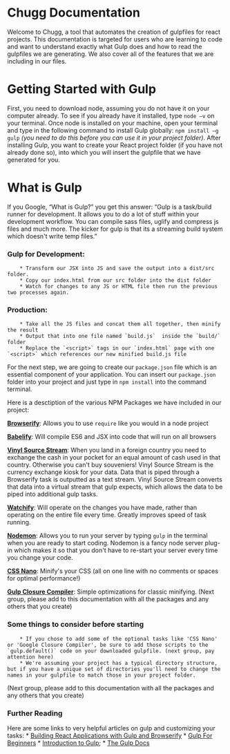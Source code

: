 # Chugg Documentation

Welcome to Chugg, a tool that automates the creation of gulpfiles for react projects. This documentation is targeted for users who are learning to code and want to understand exactly what Gulp does and how to read the gulpfiles we are generating. We also cover all of the features that we are including in our files.

# Getting Started with Gulp

First, you need to download node, assuming you do not have it on your computer already. To see if you already have it installed, type `node –v` on your terminal. Once node is installed on your machine, open your terminal and type in the following command to install Gulp globally: `npm install –g gulp` *(you need to do this before you can use it in your project folder)*.
After installing Gulp, you want to create your React project folder (if you have not already done so), into which you will insert the gulpfile that we have generated for you.

# What is Gulp

If you Google, “What is Gulp?” you get this answer: “Gulp is a task/build runner for development. It allows you to do a lot of stuff within your development workflow. You can compile sass files, uglify and compress js files and much more. The kicker for gulp is that its a streaming build system which doesn't write temp files.”

### Gulp for Development:
		* Transform our JSX into JS and save the output into a dist/src folder.
		* Copy our index.html from our src folder into the dist folder
		* Watch for changes to any JS or HTML file then run the previous two processes again.

### Production:
		* Take all the JS files and concat them all together, then minify the result
		* Output that into one file named `build.js`  inside the `build/` folder
		* Replace the `<script>` tags in our `index.html` page with one `<script>` which references our new minified build.js file
For the next step, we are going to create our `package.json` file which is an essential component of your application. You can insert our `package.json` folder into your project and just type in `npm install` into the command terminal.

Here is a desctiption of the various NPM Packages we have included in our project:

[__Browserify__](https://www.npmjs.com/package/browserify "Browserify"):
Allows you to use `require` like you would in a node project

[__Babelify__](https://www.npmjs.com/package/babelify "Babelify"):
Will compile ES6 and JSX into code that will run on all browsers

[__Vinyl Source Stream__](https://www.npmjs.com/package/vinyl-source-stream "Vinyl Source Stream"):
When you land in a foreign country you need to exchange the cash in your pocket for an equal amount of cash used in that country. Otherwise you can't buy souveniers! Vinyl Source Stream is the currency exchange kiosk for your data. Data that is piped through a Browserify task is outputted as a text stream. Vinyl Source Stream converts that data into a virtual stream that gulp expects, which allows the data to be piped into additional gulp tasks.

[__Watchify__](https://github.com/substack/watchify#readme):
Will operate on the changes you have made, rather than operating on the entire file every time. Greatly improves speed of task running.

[__Nodemon__](https://www.npmjs.com/package/gulp-nodemon):
Allows you to run your server by typing `gulp` in the terminal when you are ready to start coding. Nodemon is a fancy node server plug-in which makes it so that you don't have to re-start your server every time you change your code.

[__CSS Nano__](https://www.npmjs.com/package/gulp-minify-css):
Minify's your CSS (all on one line with no comments or spaces for optimal performance!)

[__Gulp Closure Compiler__](https://www.npmjs.com/package/gulp-closure-compiler):
Simple optimizations for classic minifying.
(Next group, please add to this documentation with all the packages and any others that you create)

### Some things to consider before starting
		* If you chose to add some of the optional tasks like 'CSS Nano' or 'Google Closure Compiler', be sure to add those scripts to the `gulp.default()` code on your downloaded gulpfile. (next group, pay attention here)
		* We're assuming your project has a typical directory structure, but if you have a unique set of directories you'll need to change the names in your gulpfile to match those in your project folder.

(Next group, please add to this documentation with all the packages and any others that you create)


### Further Reading
Here are some links to very helpful articles on gulp and customizing your tasks:
			* [Building React Applications with Gulp and Browserify](http://tylermcginnis.com/reactjs-tutorial-pt-2-building-react-applications-with-gulp-and-browserify/ "Building React Applications with Gulp and Browserify, Tyler McGinnis")
			* [Gulp For Beginners](https://css-tricks.com/gulp-for-beginners/ "Gulp for Beginners, CSS-Tricks")
			* [Introduction to Gulp](http://www.sitepoint.com/introduction-gulp-js/ "Introduction to Gulp, SitePoint");
			* [The Gulp Docs](https://github.com/gulpjs/gulp/tree/master/docs "Gulp Docs")
